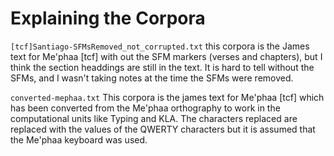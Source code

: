 # Explaining the Corpora

`[tcf]Santiago-SFMsRemoved_not_corrupted.txt` this corpora is the James text for Me'phaa [tcf] with out the SFM markers (verses and chapters), but I think the section headdings are still in the text. It is hard to tell without the SFMs, and I wasn't taking notes at the time the SFMs were removed.

`converted-mephaa.txt` This corpora is the james text for Me'phaa [tcf] which has been converted from the Me'phaa orthography to work in the computational units like Typing and KLA. The characters replaced are replaced with the values of the QWERTY characters but it is assumed that the Me'phaa keyboard was used.
